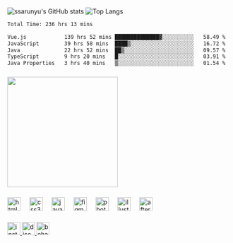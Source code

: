 ###

![ssarunyu's GitHub stats](https://github-readme-stats.vercel.app/api?username=ssarunyu&show_icons=true&theme=vue-dark)
![Top Langs](https://github-readme-stats.vercel.app/api/top-langs/?username=ssarunyu&layout=compact&theme=vue-dark)

<!--START_SECTION:waka-->

```txt
Total Time: 236 hrs 13 mins

Vue.js            139 hrs 52 mins ██████████████▓░░░░░░░░░░   58.49 %
JavaScript        39 hrs 58 mins  ████▒░░░░░░░░░░░░░░░░░░░░   16.72 %
Java              22 hrs 52 mins  ██▒░░░░░░░░░░░░░░░░░░░░░░   09.57 %
TypeScript        9 hrs 20 mins   █░░░░░░░░░░░░░░░░░░░░░░░░   03.91 %
Java Properties   3 hrs 40 mins   ▒░░░░░░░░░░░░░░░░░░░░░░░░   01.54 %
```

<!--END_SECTION:waka-->

###

<img height="250" src="https://media.tenor.com/RQxJd4xNNDYAAAAd/chainsaw-man-anime.gif"  />

###

<div align="left">
  <img src="https://cdn.jsdelivr.net/gh/devicons/devicon/icons/html5/html5-original.svg" height="30" alt="html5 logo"  />
  <img width="12" />
  <img src="https://cdn.jsdelivr.net/gh/devicons/devicon/icons/css3/css3-original.svg" height="30" alt="css3 logo"  />
  <img width="12" />
  <img src="https://cdn.jsdelivr.net/gh/devicons/devicon/icons/javascript/javascript-original.svg" height="30" alt="javascript logo"  />
  <img width="12" />
  <img src="https://cdn.jsdelivr.net/gh/devicons/devicon/icons/figma/figma-original.svg" height="30" alt="figma logo"  />
  <img width="12" />
  <img src="https://cdn.jsdelivr.net/gh/devicons/devicon/icons/photoshop/photoshop-plain.svg" height="30" alt="photoshop logo"  />
  <img width="12" />
  <img src="https://cdn.jsdelivr.net/gh/devicons/devicon/icons/illustrator/illustrator-plain.svg" height="30" alt="illustrator logo"  />
  <img width="12" />
  <img src="https://cdn.jsdelivr.net/gh/devicons/devicon/icons/aftereffects/aftereffects-original.svg" height="30" alt="aftereffects logo"  />
</div>

###

<div align="left">
  <a href="https://www.instagram.com/sarxnyu/" target="_blank">
    <img src="https://img.shields.io/static/v1?message=Instagram&logo=instagram&label=&color=E4405F&logoColor=white&labelColor=&style=for-the-badge" height="29" alt="instagram logo"  />
  </a>
  <a href="discordapp.com/users/335704331905138689" target="_blank">
    <img src="https://img.shields.io/static/v1?message=Discord&logo=discord&label=&color=7289DA&logoColor=white&labelColor=&style=for-the-badge" height="29" alt="discord logo"  />
  </a>
  <a href="https://www.behance.net/ssarunyu04" target="_blank">
    <img src="https://img.shields.io/static/v1?message=Behance&logo=behance&label=&color=1769ff&logoColor=white&labelColor=&style=for-the-badge" height="29" alt="behance logo"  />
  </a>
</div>


###
